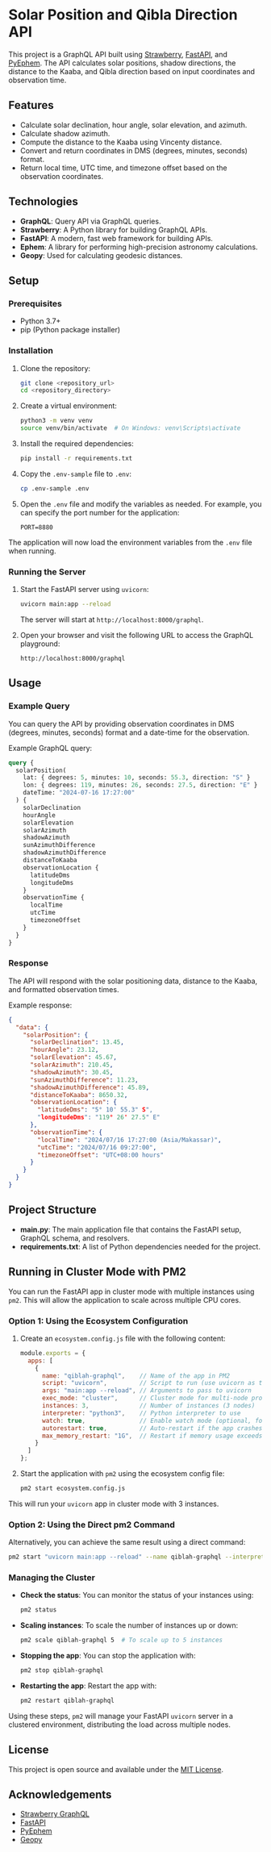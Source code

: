 
# Solar Position and Qibla Direction API

This project is a GraphQL API built using [Strawberry](https://strawberry.rocks/), [FastAPI](https://fastapi.tiangolo.com/), and [PyEphem](https://rhodesmill.org/pyephem/). The API calculates solar positions, shadow directions, the distance to the Kaaba, and Qibla direction based on input coordinates and observation time.

## Features

- Calculate solar declination, hour angle, solar elevation, and azimuth.
- Calculate shadow azimuth.
- Compute the distance to the Kaaba using Vincenty distance.
- Convert and return coordinates in DMS (degrees, minutes, seconds) format.
- Return local time, UTC time, and timezone offset based on the observation coordinates.

## Technologies

- **GraphQL**: Query API via GraphQL queries.
- **Strawberry**: A Python library for building GraphQL APIs.
- **FastAPI**: A modern, fast web framework for building APIs.
- **Ephem**: A library for performing high-precision astronomy calculations.
- **Geopy**: Used for calculating geodesic distances.

## Setup

### Prerequisites

- Python 3.7+
- pip (Python package installer)

### Installation

1. Clone the repository:

   ```bash
   git clone <repository_url>
   cd <repository_directory>
   ```

2. Create a virtual environment:

   ```bash
   python3 -m venv venv
   source venv/bin/activate  # On Windows: venv\Scripts\activate
   ```

3. Install the required dependencies:

   ```bash
   pip install -r requirements.txt
   ```

4. Copy the `.env-sample` file to `.env`:

   ```bash
   cp .env-sample .env
   ```

5. Open the `.env` file and modify the variables as needed. For example, you can specify the port number for the application:

   ```
   PORT=8880
   ```

The application will now load the environment variables from the `.env` file when running.

### Running the Server

1. Start the FastAPI server using `uvicorn`:

   ```bash
   uvicorn main:app --reload
   ```

   The server will start at `http://localhost:8000/graphql`.

2. Open your browser and visit the following URL to access the GraphQL playground:

   ```
   http://localhost:8000/graphql
   ```

## Usage

### Example Query

You can query the API by providing observation coordinates in DMS (degrees, minutes, seconds) format and a date-time for the observation.

Example GraphQL query:

```graphql
query {
  solarPosition(
    lat: { degrees: 5, minutes: 10, seconds: 55.3, direction: "S" }
    lon: { degrees: 119, minutes: 26, seconds: 27.5, direction: "E" }
    dateTime: "2024-07-16 17:27:00"
  ) {
    solarDeclination
    hourAngle
    solarElevation
    solarAzimuth
    shadowAzimuth
    sunAzimuthDifference
    shadowAzimuthDifference
    distanceToKaaba
    observationLocation {
      latitudeDms
      longitudeDms
    }
    observationTime {
      localTime
      utcTime
      timezoneOffset
    }
  }
}
```

### Response

The API will respond with the solar positioning data, distance to the Kaaba, and formatted observation times.

Example response:

```json
{
  "data": {
    "solarPosition": {
      "solarDeclination": 13.45,
      "hourAngle": 23.12,
      "solarElevation": 45.67,
      "solarAzimuth": 210.45,
      "shadowAzimuth": 30.45,
      "sunAzimuthDifference": 11.23,
      "shadowAzimuthDifference": 45.89,
      "distanceToKaaba": 8650.32,
      "observationLocation": {
        "latitudeDms": "5° 10' 55.3" S",
        "longitudeDms": "119° 26' 27.5" E"
      },
      "observationTime": {
        "localTime": "2024/07/16 17:27:00 (Asia/Makassar)",
        "utcTime": "2024/07/16 09:27:00",
        "timezoneOffset": "UTC+08:00 hours"
      }
    }
  }
}
```

## Project Structure

- **main.py**: The main application file that contains the FastAPI setup, GraphQL schema, and resolvers.
- **requirements.txt**: A list of Python dependencies needed for the project.

## Running in Cluster Mode with PM2

You can run the FastAPI app in cluster mode with multiple instances using `pm2`. This will allow the application to scale across multiple CPU cores.

### Option 1: Using the Ecosystem Configuration

1. Create an `ecosystem.config.js` file with the following content:

   ```js
   module.exports = {
     apps: [
       {
         name: "qiblah-graphql",    // Name of the app in PM2
         script: "uvicorn",         // Script to run (use uvicorn as the script)
         args: "main:app --reload", // Arguments to pass to uvicorn
         exec_mode: "cluster",      // Cluster mode for multi-node processes
         instances: 3,              // Number of instances (3 nodes)
         interpreter: "python3",    // Python interpreter to use
         watch: true,               // Enable watch mode (optional, for development)
         autorestart: true,         // Auto-restart if the app crashes
         max_memory_restart: "1G",  // Restart if memory usage exceeds 1GB
       }
     ]
   };
   ```

2. Start the application with `pm2` using the ecosystem config file:

   ```bash
   pm2 start ecosystem.config.js
   ```

This will run your `uvicorn` app in cluster mode with 3 instances.

### Option 2: Using the Direct pm2 Command

Alternatively, you can achieve the same result using a direct command:

```bash
pm2 start "uvicorn main:app --reload" --name qiblah-graphql --interpreter=python3 --instances=3 --exec-mode=cluster
```

### Managing the Cluster

- **Check the status**: You can monitor the status of your instances using:

  ```bash
  pm2 status
  ```

- **Scaling instances**: To scale the number of instances up or down:

  ```bash
  pm2 scale qiblah-graphql 5  # To scale up to 5 instances
  ```

- **Stopping the app**: You can stop the application with:

  ```bash
  pm2 stop qiblah-graphql
  ```

- **Restarting the app**: Restart the app with:

  ```bash
  pm2 restart qiblah-graphql
  ```

Using these steps, `pm2` will manage your FastAPI `uvicorn` server in a clustered environment, distributing the load across multiple nodes.

## License

This project is open source and available under the [MIT License](LICENSE).

## Acknowledgements

- [Strawberry GraphQL](https://strawberry.rocks/)
- [FastAPI](https://fastapi.tiangolo.com/)
- [PyEphem](https://rhodesmill.org/pyephem/)
- [Geopy](https://geopy.readthedocs.io/)

